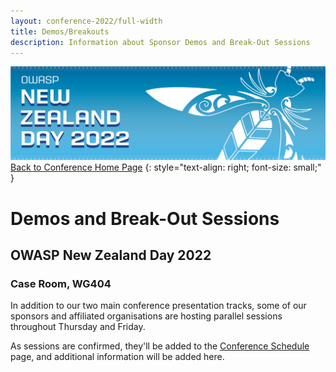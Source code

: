 ```yaml
---
layout: conference-2022/full-width
title: Demos/Breakouts
description: Information about Sponsor Demos and Break-Out Sessions
---
```


[![Web Banner](/assets/images/2022_Banner_Graphic.jpg)](/conference/)   
[Back to Conference Home Page](index.md)
{: style="text-align: right; font-size: small;" }

# Demos and Break-Out Sessions

## OWASP New Zealand Day 2022

### Case Room, WG404

In addition to our two main conference presentation tracks, some of our sponsors and affiliated organisations are hosting parallel sessions throughout Thursday and Friday.

As sessions are confirmed, they'll be added to the [Conference Schedule](schedule.md) page, and additional information will be added here.
